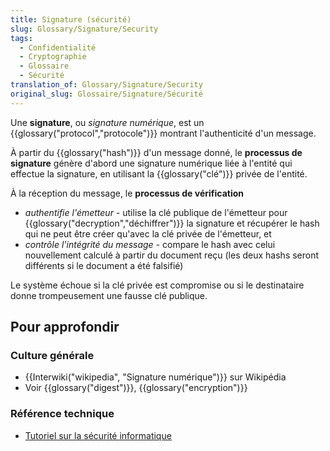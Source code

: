 ```yaml
---
title: Signature (sécurité)
slug: Glossary/Signature/Security
tags:
  - Confidentialité
  - Cryptographie
  - Glossaire
  - Sécurité
translation_of: Glossary/Signature/Security
original_slug: Glossaire/Signature/Sécurité
---
```

Une **signature**, ou _signature numérique_, est un {{glossary("protocol","protocole")}} montrant l'authenticité d'un message.

À partir du {{glossary("hash")}} d'un message donné, le **processus de signature** génère d'abord une signature numérique liée à l'entité qui effectue la signature, en utilisant la {{glossary("clé")}} privée de l'entité.

À la réception du message, le **processus de vérification**

- _authentifie l'émetteur -_ utilise la clé publique de l'émetteur pour {{glossary("decryption","déchiffrer")}} la signature et récupérer le hash qui ne peut être créer qu'avec la clé privée de l'émetteur, et
- _contrôle l'intégrité du message -_ compare le hash avec celui nouvellement calculé à partir du document reçu (les deux hashs seront différents si le document a été falsifié)

Le système échoue si la clé privée est compromise ou si le destinataire donne trompeusement une fausse clé publique.

## Pour approfondir

### Culture générale

- {{Interwiki("wikipedia", "Signature numérique")}} sur Wikipédia
- Voir {{glossary("digest")}}, {{glossary("encryption")}}

### Référence technique

- [Tutoriel sur la sécurité informatique](/fr/Apprendre/Tutoriels/Les_bases_de_la_sécurité_informatique)
